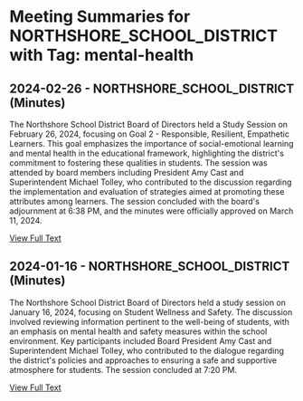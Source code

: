 # Meeting Summaries for NORTHSHORE_SCHOOL_DISTRICT with Tag: mental-health

## 2024-02-26 - NORTHSHORE_SCHOOL_DISTRICT (Minutes)

The Northshore School District Board of Directors held a Study Session on February 26, 2024, focusing on Goal 2 - Responsible, Resilient, Empathetic Learners. This goal emphasizes the importance of social-emotional learning and mental health in the educational framework, highlighting the district's commitment to fostering these qualities in students. The session was attended by board members including President Amy Cast and Superintendent Michael Tolley, who contributed to the discussion regarding the implementation and evaluation of strategies aimed at promoting these attributes among learners. The session concluded with the board's adjournment at 6:38 PM, and the minutes were officially approved on March 11, 2024.

[View Full Text](https://raw.githubusercontent.com/VoronoiPerspectives/WashingtonStateSchoolBoardExplorer/refs/heads/main/data/countries/usa/states/wa/counties/king/school_boards/northshore_school_district/2024/2024-02-26-minutes.txt)

## 2024-01-16 - NORTHSHORE_SCHOOL_DISTRICT (Minutes)

The Northshore School District Board of Directors held a study session on January 16, 2024, focusing on Student Wellness and Safety. The discussion involved reviewing information pertinent to the well-being of students, with an emphasis on mental health and safety measures within the school environment. Key participants included Board President Amy Cast and Superintendent Michael Tolley, who contributed to the dialogue regarding the district's policies and approaches to ensuring a safe and supportive atmosphere for students. The session concluded at 7:20 PM.

[View Full Text](https://raw.githubusercontent.com/VoronoiPerspectives/WashingtonStateSchoolBoardExplorer/refs/heads/main/data/countries/usa/states/wa/counties/king/school_boards/northshore_school_district/2024/2024-01-16-minutes.txt)

